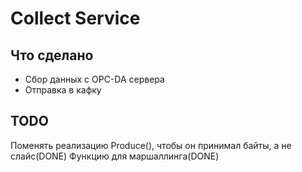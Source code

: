 # Collect Service 
## Что сделано 
* Сбор данных с OPC-DA сервера
* Отправка в кафку
## TODO 
Поменять реализацию Produce(), чтобы он принимал байты, а не слайс(DONE)
Функцию для маршаллинга(DONE)